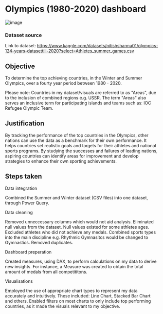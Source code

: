 # Olympics (1980-2020) dashboard
![image](https://github.com/mohammedwasim1/Olympics-1980-2020-dashboard/assets/121304144/0ba1bce6-0cfe-4708-9777-d997fe04bf66)

### **Dataset source**

Link to dataset: https://www.kaggle.com/datasets/nitishsharma01/olympics-124-years-datasettill-2020?select=Athletes_summer_games.csv

## **Objective**
To determine the top achieving countries, in the Winter and Summer Olympics, over a fourty year period between 1980 - 2020. 

Please note: Countries in my dataset/visuals are referred to as "Areas", due to the inclusion of combined regions e.g. USSR. The term "Areas" also serves an inclusive term for participating islands and teams such as: IOC Refugee Olympic Team.

## **Justification**
By tracking the performance of the top countries in the Olympics, other nations can use the data as a benchmark for their own performance. It helps countries set realistic goals and targets for their athletes and national sports programs. By studying the successes and failures of leading nations, aspiring countries can identify areas for improvement and develop strategies to enhance their own sporting achievements.

## **Steps taken**
Data integration
  
  Combined the Summer and Winter dataset (CSV files) into one dataset, through Power Query.

Data cleaning
  
  Removed unneccessary columns which would not aid analysis.
  Eliminated null values from the dataset. Null values existed for some athletes ages.
  Excluded athletes who did not achieve any medals.
  Combined sports types into the main discipline e.g. Rhythmic Gymnasitcs would be changed to Gymnastics.
  Removed duplicates.
  
Dashboard preperation
  
  Created measures, using DAX, to perform calculations on my data to derive new insights. For instance, a Measure was created to obtain the total amount of medals from all   competititons. 
  
Visualisations
  
  Employed the use of appropriate chart types to represent my data accurately and intuitively. These included: Line Chart, Stacked Bar Chart and others.
  Enabled filters on most charts to only include top performing countries, as it made the visuals relevant to my objective.
